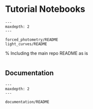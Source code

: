 # Tutorial Notebooks

```{toctree}
---
maxdepth: 2
---

forced_photometry/README
light_curves/README
```


% Including the main repo README as is

```{include} README.md

```

## Documentation

```{toctree}
---
maxdepth: 2
---

documentation/README

```